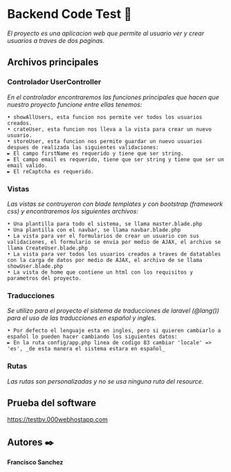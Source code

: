 # Backend Code Test  📖

_El proyecto es una aplicacion web que permite al usuario ver y crear usuarios a traves de dos paginas._

## Archivos principales

### Controlador UserController 

_En el controlador encontraremos las funciones principales que hacen que nuestro proyecto funcione entre ellas tenemos:_

```
• showAllUsers, esta funcion nos permite ver todos los usuarios creados.
• crateUser, esta funcion nos lleva a la vista para crear un nuevo usuario.
• storeUser, esta funcion nos permite guardar un nuevo usuarios despues de realizada las siguientes validaciones:
► El campo firstName es requerido y tiene que ser string.
► El campo email es requerido, tiene que ser string y tiene que ser un email valido.
► El reCaptcha es requerido.
```

### Vistas 

_Las vistas se contruyeron con blade templates y con bootstrap (framework css) y encontraremos los siguientes archivos:_

```
• Una plantilla para todo el sistema, se llama master.blade.php
• Una plantilla con el navbar, se llama navbar.blade.php
• La vista para ver el formularios de crear un usuario con sus validaciones, el formulario se envia por medio de AJAX, el archivo se llama CreateUser.blade.php
• La vista para ver todos los usuarios creados a traves de datatables con la carga de datos por medio de AJAX, el archivo de se llama showUser.blade.php
• La vista de home que contiene un html con los requisitos y parametros del proyecto.

```

### Traducciones

_Se utilizo para el proyecto el sistema de traducciones de laravel (@lang()) para el uso de las traducciones en español y ingles._

```
• Por defecto el lenguaje esta en ingles, pero si quieren cambiarlo a español lo pueden hacer cambiando los siguientes datos:
► En la ruta config/app.php linea de codigo 83 cambiar 'locale' => 'es', _de esta manera el sistema estara en español_

```

### Rutas 

_Las rutas son personalizadas y no se usa ninguna ruta del resource._

## Prueba del software

https://testbv.000webhostapp.com

## Autores ✒️

**Francisco Sanchez**
